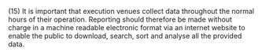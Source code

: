 (15) It is important that execution venues collect data throughout the normal hours of their operation. Reporting should therefore be made without charge in a machine readable electronic format via an internet website to enable the public to download, search, sort and analyse all the provided data.